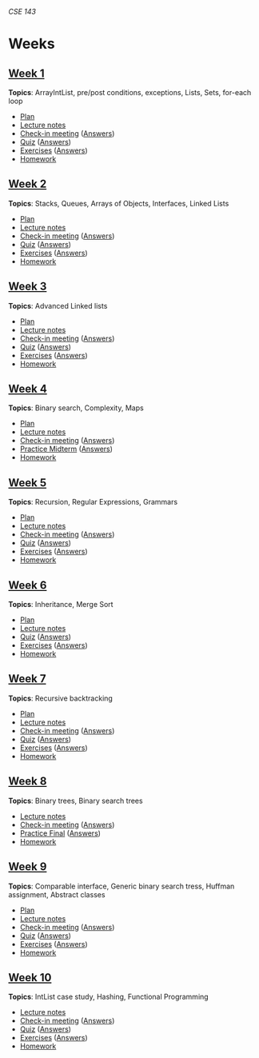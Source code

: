 _CSE 143_
# Weeks
## [Week 1](week01)
__Topics__: ArrayIntList, pre/post conditions, exceptions, Lists, Sets, for-each loop
* [Plan](week01/plan.md)
* [Lecture notes](week01/lecture-notes.md)
* [Check-in meeting](week01/check-in-meeting.md) ([Answers](week01/check-in-meeting-answers.md))
* [Quiz](week01/quiz.md) ([Answers](week01/quiz-answers.md))
* [Exercises](week01/exercises.md) ([Answers](week01/exercise-answers.md))
* [Homework](week01/homework.md)

## [Week 2](week03)
__Topics__: Stacks, Queues, Arrays of Objects, Interfaces, Linked Lists
* [Plan](week02/plan.md)
* [Lecture notes](week02/lecture-notes.md)
* [Check-in meeting](week02/check-in-meeting.md) ([Answers](week02/check-in-meeting-answers.md))
* [Quiz](week02/quiz.md) ([Answers](week02/quiz-answers.md))
* [Exercises](week02/exercises.md) ([Answers](week02/exercise-answers.md))
* [Homework](week02/homework.md)

## [Week 3](week03)
__Topics__: Advanced Linked lists
* [Plan](week03/plan.md)
* [Lecture notes](week03/lecture-notes.md)
* [Check-in meeting](week03/check-in-meeting.md) ([Answers](week03/check-in-meeting-answers.md))
* [Quiz](week03/quiz.md) ([Answers](week03/quiz-answers.md))
* [Exercises](week03/exercises.md) ([Answers](week03/exercise-answers.md))
* [Homework](week03/homework.md)

## [Week 4](week04)
__Topics__: Binary search, Complexity, Maps
* [Plan](week04/plan.md)
* [Lecture notes](week04/lecture-notes.md)
* [Check-in meeting](week04/check-in-meeting.md) ([Answers](week04/check-in-meeting-answers.md))
* [Practice Midterm](../exams/midterm/practice-midterm.md) ([Answers](../exams/midterm/practice-midterm-answers.md))
* [Homework](week04/homework.md)

## [Week 5](week05)
__Topics__: Recursion, Regular Expressions, Grammars
* [Plan](week05/plan.md)
* [Lecture notes](week05/lecture-notes.md)
* [Check-in meeting](week05/check-in-meeting.md) ([Answers](week05/check-in-meeting-answers.md))
* [Quiz](week05/quiz.md) ([Answers](week05/quiz-answers.md))
* [Exercises](week05/exercises.md) ([Answers](week05/exercise-answers.md))
* [Homework](week05/homework.md)

## [Week 6](week06)
__Topics__: Inheritance, Merge Sort
* [Plan](week06/plan.md)
* [Lecture notes](week06/lecture-notes.md)
* [Quiz](week06/quiz.md) ([Answers](week06/quiz-answers.md))
* [Exercises](week06/exercises.md) ([Answers](week06/exercise-answers.md))
* [Homework](week06/homework.md)

## [Week 7](week07)
__Topics__: Recursive backtracking
* [Plan](week07/plan.md)
* [Lecture notes](week07/lecture-notes.md)
* [Check-in meeting](week07/check-in-meeting.md) ([Answers](week07/check-in-meeting-answers.md))
* [Quiz](week07/quiz.md) ([Answers](week07/quiz-answers.md))
* [Exercises](week07/exercises.md) ([Answers](week07/exercise-answers.md))
* [Homework](week07/homework.md)

## [Week 8](week08)
__Topics__: Binary trees, Binary search trees
* [Lecture notes](week08/lecture-notes.md)
* [Check-in meeting](week08/check-in-meeting.md) ([Answers](week08/check-in-meeting-answers.md))
* [Practice Final](../exams/final/practice-final.md) ([Answers](../exams/final/practice-final-answers.md))
* [Homework](week08/homework.md)

## [Week 9](week09)
__Topics__: Comparable interface, Generic binary search tress, Huffman assignment, Abstract classes
* [Plan](week09/plan.md)
* [Lecture notes](week09/lecture-notes.md)
* [Check-in meeting](week09/check-in-meeting.md) ([Answers](week09/check-in-meeting-answers.md))
* [Quiz](week09/quiz.md) ([Answers](week09/quiz-answers.md))
* [Exercises](week09/exercises.md) ([Answers](week09/exercise-answers.md))
* [Homework](week09/homework.md)

## [Week 10](week10)
__Topics__: IntList case study, Hashing, Functional Programming
* [Lecture notes](week10/lecture-notes.md)
* [Check-in meeting](week10/check-in-meeting.md) ([Answers](week10/check-in-meeting-answers.md))
* [Quiz](week07/quiz.md) ([Answers](week10/quiz-answers.md))
* [Exercises](week10/exercises.md) ([Answers](week10/exercise-answers.md))
* [Homework](week10/homework.md)